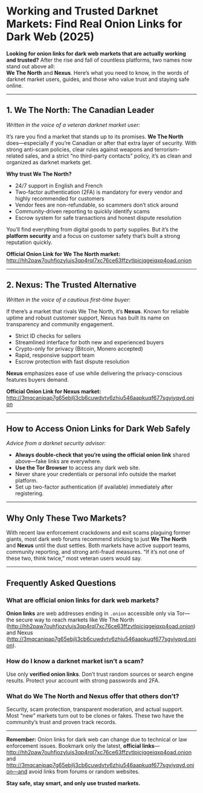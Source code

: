# Working and Trusted Darknet Markets: Find Real Onion Links for Dark Web (2025)

**Looking for onion links for dark web markets that are actually working and trusted?** After the rise and fall of countless platforms, two names now stand out above all:  
**We The North** and **Nexus**. Here’s what you need to know, in the words of darknet market users, guides, and those who value trust and staying safe online.

---

## 1. We The North: The Canadian Leader

*Written in the voice of a veteran darknet market user:*

It’s rare you find a market that stands up to its promises. **We The North** does—especially if you’re Canadian or after that extra layer of security. With strong anti-scam policies, clear rules against weapons and terrorism-related sales, and a strict “no third-party contacts” policy, it’s as clean and organized as darknet markets get.

**Why trust We The North?**
- 24/7 support in English and French
- Two-factor authentication (2FA) is mandatory for every vendor and highly recommended for customers
- Vendor fees are non-refundable, so scammers don’t stick around
- Community-driven reporting to quickly identify scams
- Escrow system for safe transactions and honest dispute resolution

You’ll find everything from digital goods to party supplies. But it’s the **platform security** and a focus on customer safety that’s built a strong reputation quickly.

**Official Onion Link for We The North market:**  
http://hh2paw7ouhfjozylujs3qp4rql7xc76ce63ffzvtlpicjqgeiqxp4oad.onion

---

## 2. Nexus: The Trusted Alternative

*Written in the voice of a cautious first-time buyer:*

If there’s a market that rivals We The North, it’s **Nexus**. Known for reliable uptime and robust customer support, Nexus has built its name on transparency and community engagement.

- Strict ID checks for sellers
- Streamlined interface for both new and experienced buyers
- Crypto-only for privacy (Bitcoin, Monero accepted)
- Rapid, responsive support team
- Escrow protection with fast dispute resolution

**Nexus** emphasizes ease of use while delivering the privacy-conscious features buyers demand.

**Official Onion Link for Nexus market:**  
http://3mqcanipap7g65ebjlj3cb6cuwdvtv6zhju546aapkuqf677sgyiyqyd.onion

---

## How to Access Onion Links for Dark Web Safely

*Advice from a darknet security advisor:*

- **Always double-check that you’re using the official onion link** shared above—fake links are everywhere.
- **Use the Tor Browser** to access any dark web site.
- Never share your credentials or personal info outside the market platform.
- Set up two-factor authentication (if available) immediately after registering.

---

## Why Only These Two Markets?

With recent law enforcement crackdowns and exit scams plaguing former giants, most dark web forums recommend sticking to just **We The North** and **Nexus** until the dust settles. Both markets have active support teams, community reporting, and strong anti-fraud measures. “If it’s not one of these two, think twice,” most veteran users would say.

---

## Frequently Asked Questions

### What are official onion links for dark web markets?
**Onion links** are web addresses ending in `.onion` accessible only via Tor—the secure way to reach markets like We The North (http://hh2paw7ouhfjozylujs3qp4rql7xc76ce63ffzvtlpicjqgeiqxp4oad.onion) and Nexus (http://3mqcanipap7g65ebjlj3cb6cuwdvtv6zhju546aapkuqf677sgyiyqyd.onion).

### How do I know a darknet market isn’t a scam?
Use only **verified onion links**. Don’t trust random sources or search engine results. Protect your account with strong passwords and 2FA.

### What do We The North and Nexus offer that others don’t?
Security, scam protection, transparent moderation, and actual support. Most “new” markets turn out to be clones or fakes. These two have the community’s trust and proven track records.

---

**Remember:** Onion links for dark web can change due to technical or law enforcement issues. Bookmark only the latest, **official links**—http://hh2paw7ouhfjozylujs3qp4rql7xc76ce63ffzvtlpicjqgeiqxp4oad.onion and http://3mqcanipap7g65ebjlj3cb6cuwdvtv6zhju546aapkuqf677sgyiyqyd.onion—and avoid links from forums or random websites.

**Stay safe, stay smart, and only use trusted markets.**
